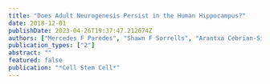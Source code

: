 ```yaml
---
title: "Does Adult Neurogenesis Persist in the Human Hippocampus?"
date: 2018-12-01
publishDate: 2023-04-26T19:37:47.212674Z
authors: ["Mercedes F Paredes", "Shawn F Sorrells", "Arantxa Cebrian-Silla", "Kadellyn Sandoval", "Dashi Qi", "Kevin W Kelley", "David James", "Simone Mayer", "Julia Chang", "Kurtis I Auguste", "Edward F Chang", "Antonio J Gutierrez Martin", "Arnold R Kriegstein", "Gary W Mathern", "Michael C Oldham", "Eric J Huang", "Jose Manuel Garcia-Verdugo", "Zhengang Yang", "Arturo Alvarez-Buylla"]
publication_types: ["2"]
abstract: ""
featured: false
publication: "*Cell Stem Cell*"
---
```


